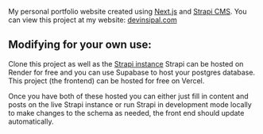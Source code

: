 My personal portfolio website created using [Next.js](https://nextjs.org/) and [Strapi CMS](https://strapi.io/).
You can view this project at my website: [devinsipal.com](https://devinsipal.com)

## Modifying for your own use:
Clone this project as well as the [Strapi instance](https://github.com/dsipal/strapi-cms)
Strapi can be hosted on Render for free and you can use Supabase to host your postgres database.
This project (the frontend) can be hosted for free on Vercel.

Once you have both of these hosted you can either just fill in content and posts on the live Strapi instance or run Strapi in development mode locally to make changes to the schema as needed, the front end should update automatically.

